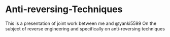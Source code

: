 # Anti-reversing-Techniques

This is a presentation of joint work between me and @yanki5599
On the subject of reverse engineering and specifically on anti-reversing techniques
